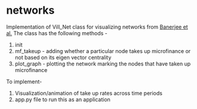 # networks

Implementation of Vill_Net class for visualizing networks from [Banerjee et al.](https://web.stanford.edu/~arungc/BCDJ) The class has the following methods -

1. init 
2. mf_takeup - adding whether a particular node takes up microfinance or not based on its eigen vector centrality 
3. plot_graph - plotting the network marking the nodes that have taken up microfinance 

To implement-
1. Visualization/animation of take up rates across time periods
2. app.py file to run this as an application
